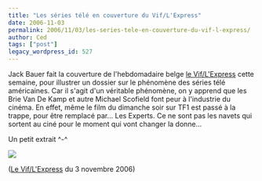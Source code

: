 ```yaml
---
title: "Les séries télé en couverture du Vif/L'Express"
date: 2006-11-03
permalink: 2006/11/03/les-series-tele-en-couverture-du-vif-l-express/
author: Ced
tags: ["post"]
legacy_wordpress_id: 527
---
```


Jack Bauer fait la couverture de l'hebdomadaire belge <a href="http://www.levif.be/" hreflang="fr">le Vif/L'Express</a> cette semaine, pour illustrer un dossier sur le phénomène des séries télé américaines. Car il s'agit d'un véritable phénomène, on y apprend que les Brie Van De Kamp et autre Michael Scofield font peur à l'industrie du cinéma. En effet, même le film du dimanche soir sur TF1 est passé à la trappe, pour être remplacé par... Les Experts. Ce ne sont pas les navets qui sortent au ciné pour le moment qui vont changer la donne...

<!-- excerpt -->

Un petit extrait ^-^

<img src="https://64k.be/wp-content/uploads/2006/cinema/article-vif.jpg" />

(<a href="http://www.levif.be" hreflang="fr">Le Vif/L'Express</a> du 3 novembre 2006)
